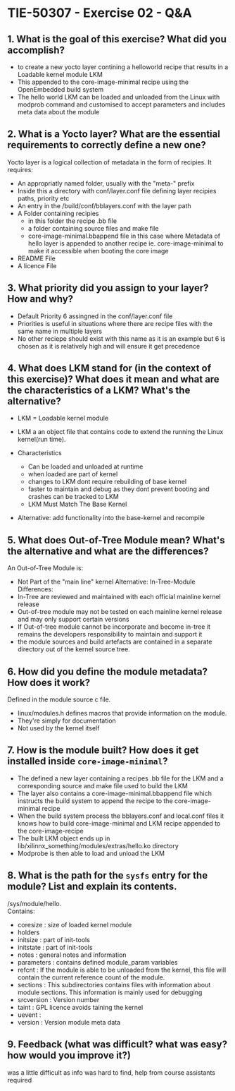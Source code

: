 # TIE-50307 - Exercise 02 - Q&A

## 1. What is the goal of this exercise? What did you accomplish?
- to create a new yocto layer contining a helloworld recipe that results in a Loadable kernel module LKM 
- This appended to the core-image-minimal recipe using the OpenEmbedded build system
- The hello world LKM can be loaded and unloaded from the Linux with modprob command and customised to accept parameters     and includes meta data about the module
## 2. What is a Yocto layer? What are the essential requirements to correctly define a new one?
Yocto layer is a logical collection of metadata in the form of recipies.
It requires:
- An appropriatly named folder, usually with the "meta-" prefix
- Inside this a directory with conf/layer.conf file defining layer recipies paths, priority etc
- An entry in the /build/conf/bblayers.conf with the layer path
- A Folder containing recipies
    - in this folder the recipe .bb file
    - a folder containing source files and make file
    - core-image-minimal.bbappend file in this case where Metadata of hello layer is appended to another recipe ie.              core-image-minimal to make it accessible when booting the core image
- README File
- A licence File

## 3. What priority did you assign to your layer? How and why?
- Default Priority 6 assingned in the conf/layer.conf file
- Priorities is useful in situations where there are recipe files with the same name in multiple layers
- No other reciepe should exist with this name as it is an example but 6 is chosen as it is relatively high and will         ensure it get precedence

## 4. What does LKM stand for (in the context of this exercise)? What does it mean and what are the characteristics of a LKM? What's the alternative?
- LKM = Loadable kernel module
- LKM a an object file that contains code to extend the running the Linux kernel(run time).
- Characteristics
    - Can be loaded and unloaded at runtime
    - when loaded are part of kernel
    - changes to LKM dont require rebuilding of base kernel
    - faster to maintain and debug as they dont prevent booting and crashes can be tracked to LKM
    - LKM Must Match The Base Kernel

- Alternative: add functionality into the base-kernel and recompile
 
## 5. What does Out-of-Tree Module mean? What's the alternative and what are the differences?
An Out-of-Tree Module is:
- Not Part of the "main line" kernel 
Alternative: In-Tree-Module
Differences: 
- In-Tree are reviewed and maintained with each official mainline kernel release
- Out-of-tree module may not be tested on each mainline kernel release and may only support certain versions
- If Out-of-tree module cannot be incorporate and become in-tree it remains the developers responsibility to maintain and    support it 
- the module sources and build artefacts are contained in a separate directory out of the kernel source tree.
## 6. How did you define the module metadata? How does it work?
Defined in the module source c file.  
- linux/modules.h defines macros that provide information on the module.  
- They're simply for documentation
- Not used by the kernel itself

## 7. How is the module built? How does it get installed inside `core-image-minimal`?
- The defined a new layer containing a recipes .bb file for the LKM and a corresponding source and make file used to build the LKM
- The layer also contains a  core-image-minimal.bbappend file which instructs the build system to append the recipe to the core-image-minimal recipe
- When the build system process the bblayers.conf and local.conf files it knows how to build core-image-minimal and LKM recipe appended to the core-image-recipe  
- The built LKM object ends up in lib/xilinnx_something/modules/extras/hello.ko directory
- Modprobe is then able to load and unload the LKM

## 8. What is the path for the `sysfs` entry for the module? List and explain its contents.
/sys/module/hello.  
Contains:
- coresize : size of loaded kernel module
- holders
- initsize : part of init-tools 
- initstate : part of init-tools 
- notes : general notes and information
- parameters : contains defined module_param variables
- refcnt : If the module is able to be unloaded from the kernel, this file will contain the current reference count of the module.
- sections : This subdirectories contains files with information about module sections. This information is mainly used                 for debugging
- srcversion : Version number
- taint : GPL licence avoids taining the kernel
- uevent : 
- version : Version module meta data
## 9. Feedback (what was difficult? what was easy? how would you improve it?)
was a little difficult as info was hard to find,  help from course assistants required